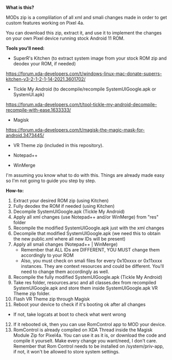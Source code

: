 **What is this?**



MODs zip is a complilation of all xml and smali changes made in order to get custom features working on Pixel 4a.

You can download this zip, extract it, and use it to implement the changes on your own Pixel device running stock Android 11 ROM.




**Tools you'll need:**


- SuperR's Kitchen (to extract system image from your stock ROM zip and deodex your ROM, if needed)

https://forum.xda-developers.com/t/windows-linux-mac-donate-superrs-kitchen-v3-2-1-2-1-14-2021.3601702/


- Tickle My Android (to decompile/recompile SystemUIGoogle.apk or SystemUI.apk)

https://forum.xda-developers.com/t/tool-tickle-my-android-decompile-recompile-with-ease.1633333/


- Magisk

https://forum.xda-developers.com/t/magisk-the-magic-mask-for-android.3473445/


- VR Theme zip (included in this repository).

- Notepad++

- WinMerge




I'm assuming you know what to do with this. Things are already made easy so I'm not going to guide you step by step.




**How-to:**

1. Extract your desired ROM zip (using Kitchen)
2. Fully deodex the ROM if needed (using Kitchen)
3. Decompile SystemUIGoogle.apk (Tickle My Android)
4. Apply all xml changes (use Notepad++ and/or WinMerge) from "res" folder
5. Recompile the modified SystemUIGoogle.apk just with the xml changes
6. Decompile that modified SystemUIGoogle.apk (we need this to obtain the new public.xml where all new IDs will be present)
7. Apply all smali changes (Notepad++ | WinMerge)
   - Remember that ALL IDs are DIFFERENT, YOU MUST change them accordingly to your ROM
   - Also, you must check on smali files for every 0x10xxxx or 0x11xxxx instances. They are context resources and could be different. You'll need to change them accordingly as well.
8. Recompile the fully modified SystemUIGoogle.apk (Tickle My Android)
9. Take res folder, resources.arsc and all classes.dex from recompiled SystemUIGoogle.apk and store them inside SystemUIGoogle.apk VR Theme zip folder.
10. Flash VR Theme zip through Magisk
11. Reboot your device to check if it's booting ok after all changes
   - If not, take logcats at boot to check what went wrong
12. If it rebooted ok, then you can use RomControl app to MOD your device.
13. RomControl is already compiled on XDA Thread inside the Magisk Module Zip for Pixel4a. You can use it as it is, or download the code and compile it yourselt. Make every change you want/need, I don't care. Remember that Rom Control needs to be installed on /system/priv-app, if not, it won't be allowed to store system settings.
